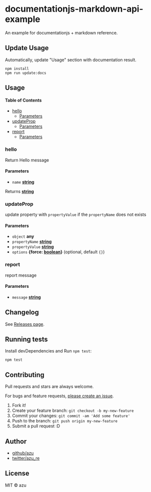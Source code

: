 # documentationjs-markdown-api-example

An example for documentationjs + markdown reference.

## Update Usage

Automatically, update "Usage" section with documentation result.

    npm install
    npm run update:docs

## Usage

<!-- Generated by documentation.js. Update this documentation by updating the source code. -->

#### Table of Contents

- [hello][1]
  - [Parameters][2]
- [updateProp][3]
  - [Parameters][4]
- [report][5]
  - [Parameters][6]

### hello

Return Hello message

#### Parameters

- `name` **[string][7]** 

Returns **[string][7]** 

### updateProp

update property with `propertyValue` if the `propertyName` does not exists

#### Parameters

- `object` **any** 
- `propertyName` **[string][7]** 
- `propertyValue` **[string][7]** 
- `options` **{force: [boolean][8]}**  (optional, default `{}`)

### report

report message

#### Parameters

- `message` **[string][7]** 

[1]: #hello

[2]: #parameters

[3]: #updateprop

[4]: #parameters-1

[5]: #report

[6]: #parameters-2

[7]: https://developer.mozilla.org/docs/Web/JavaScript/Reference/Global_Objects/String

[8]: https://developer.mozilla.org/docs/Web/JavaScript/Reference/Global_Objects/Boolean

## Changelog

See [Releases page](https://github.com/azu/documentationjs-markdown-api-example/releases).

## Running tests

Install devDependencies and Run `npm test`:

    npm test

## Contributing

Pull requests and stars are always welcome.

For bugs and feature requests, [please create an issue](https://github.com/azu/documentationjs-markdown-api-example/issues).

1. Fork it!
2. Create your feature branch: `git checkout -b my-new-feature`
3. Commit your changes: `git commit -am 'Add some feature'`
4. Push to the branch: `git push origin my-new-feature`
5. Submit a pull request :D

## Author

- [github/azu](https://github.com/azu)
- [twitter/azu_re](https://twitter.com/azu_re)

## License

MIT © azu
